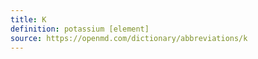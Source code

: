 ```yaml
---
title: K
definition: potassium [element]
source: https://openmd.com/dictionary/abbreviations/k
---
```

